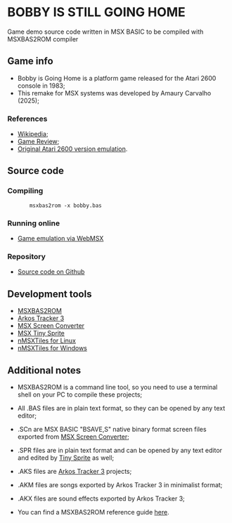# BOBBY IS STILL GOING HOME
Game demo source code written in MSX BASIC to be compiled with MSXBAS2ROM compiler

## Game info

* Bobby is Going Home is a platform game released for the Atari 2600 console in 1983;
* This remake for MSX systems was developed by Amaury Carvalho (2025);

### References

* [Wikipedia](https://en.wikipedia.org/wiki/Bobby_is_Going_Home);
* [Game Review](https://www.rfgeneration.com/news/2600/Banana-s-Rotten-Reviews-Bobby-Is-Going-Home-3473.php);
* [Original Atari 2600 version emulation](https://www.retrogames.cz/play_192-Atari2600.php).

## Source code

### Compiling

````
       msxbas2rom -x bobby.bas
````

### Running online

* [Game emulation via WebMSX](http://webmsx.org/?rom=https://raw.githubusercontent.com/amaurycarvalho/msxbasic/main/Bobby/bobby%5BKonamiSCC%5D.rom)

### Repository

* [Source code on Github](https://github.com/amaurycarvalho/msxbasic/Bobby)

## Development tools

* [MSXBAS2ROM](https://github.com/amaurycarvalho/msxbas2rom/)
* [Arkos Tracker 3](https://julien-nevo.com/at3test/index.php/download/)
* [MSX Screen Converter](https://msx.jannone.org/conv/)
* [MSX Tiny Sprite](https://msx.jannone.org/tinysprite/tinysprite.html)
* [nMSXTiles for Linux](https://launchpad.net/nmsxtiles)
* [nMSXTiles for Windows](https://github.com/pipagerardo/nMSXtiles)

## Additional notes

* MSXBAS2ROM is a command line tool, so you need to use a terminal shell on your PC to compile these projects;

* All .BAS files are in plain text format, so they can be opened by any text editor;

* .SCn are MSX BASIC "BSAVE,S" native binary format screen files exported from [MSX Screen Converter](https://msx.jannone.org/conv/);

* .SPR files are in plain text format and can be opened by any text editor and edited by [Tiny Sprite](https://msx.jannone.org/tinysprite/tinysprite.html) as well;

* .AKS files are [Arkos Tracker 3](https://julien-nevo.com/at3test/index.php/download/) projects;

* .AKM files are songs exported by Arkos Tracker 3 in minimalist format;

* .AKX files are sound effects exported by Arkos Tracker 3;

* You can find a MSXBAS2ROM reference guide [here](https://github.com/amaurycarvalho/msxbas2rom/wiki).


